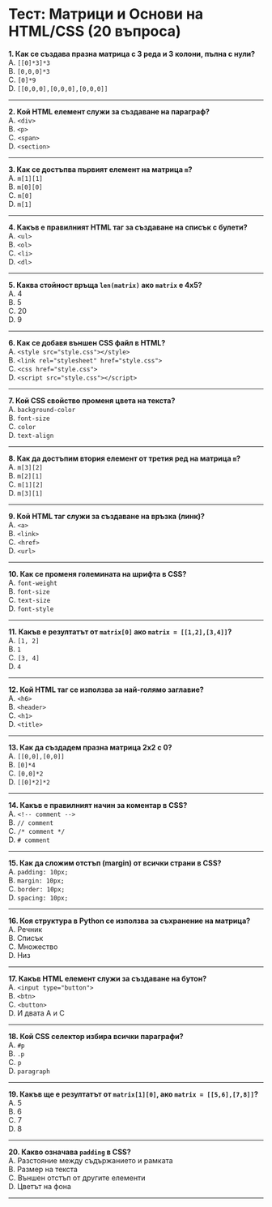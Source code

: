 # Тест: Матрици и Основи на HTML/CSS (20 въпроса)

**1. Как се създава празна матрица с 3 реда и 3 колони, пълна с нули?**  
A. `[[0]*3]*3`  
B. `[0,0,0]*3`  
C. `[0]*9`  
D. `[[0,0,0],[0,0,0],[0,0,0]]`

---

**2. Кой HTML елемент служи за създаване на параграф?**  
A. `<div>`  
B. `<p>`  
C. `<span>`  
D. `<section>`

---

**3. Как се достъпва първият елемент на матрица `m`?**  
A. `m[1][1]`  
B. `m[0][0]`  
C. `m[0]`  
D. `m[1]`

---

**4. Какъв е правилният HTML таг за създаване на списък с булети?**  
A. `<ul>`  
B. `<ol>`  
C. `<li>`  
D. `<dl>`

---

**5. Каква стойност връща `len(matrix)` ако `matrix` е 4x5?**  
A. 4  
B. 5  
C. 20  
D. 9

---

**6. Как се добавя външен CSS файл в HTML?**  
A. `<style src="style.css"></style>`  
B. `<link rel="stylesheet" href="style.css">`  
C. `<css href="style.css">`  
D. `<script src="style.css"></script>`

---

**7. Кой CSS свойство променя цвета на текста?**  
A. `background-color`  
B. `font-size`  
C. `color`  
D. `text-align`

---

**8. Как да достъпим втория елемент от третия ред на матрица `m`?**  
A. `m[3][2]`  
B. `m[2][1]`  
C. `m[1][2]`  
D. `m[3][1]`

---

**9. Кой HTML таг служи за създаване на връзка (линк)?**  
A. `<a>`  
B. `<link>`  
C. `<href>`  
D. `<url>`

---

**10. Как се променя големината на шрифта в CSS?**  
A. `font-weight`  
B. `font-size`  
C. `text-size`  
D. `font-style`

---

**11. Какъв е резултатът от `matrix[0]` ако `matrix = [[1,2],[3,4]]`?**  
A. `[1, 2]`  
B. `1`  
C. `[3, 4]`  
D. `4`

---

**12. Кой HTML таг се използва за най-голямо заглавие?**  
A. `<h6>`  
B. `<header>`  
C. `<h1>`  
D. `<title>`

---

**13. Как да създадем празна матрица 2x2 с 0?**  
A. `[[0,0],[0,0]]`  
B. `[0]*4`  
C. `[0,0]*2`  
D. `[[0]*2]*2`

---

**14. Какъв е правилният начин за коментар в CSS?**  
A. `<!-- comment -->`  
B. `// comment`  
C. `/* comment */`  
D. `# comment`

---

**15. Как да сложим отстъп (margin) от всички страни в CSS?**  
A. `padding: 10px;`  
B. `margin: 10px;`  
C. `border: 10px;`  
D. `spacing: 10px;`

---

**16. Коя структура в Python се използва за съхранение на матрица?**  
A. Речник  
B. Списък  
C. Множество  
D. Низ

---

**17. Какъв HTML елемент служи за създаване на бутон?**  
A. `<input type="button">`  
B. `<btn>`  
C. `<button>`  
D. И двата A и C

---

**18. Кой CSS селектор избира всички параграфи?**  
A. `#p`  
B. `.p`  
C. `p`  
D. `paragraph`

---

**19. Какъв ще е резултатът от `matrix[1][0]`, ако `matrix = [[5,6],[7,8]]`?**  
A. 5  
B. 6  
C. 7  
D. 8

---

**20. Какво означава `padding` в CSS?**  
A. Разстояние между съдържанието и рамката  
B. Размер на текста  
C. Външен отстъп от другите елементи  
D. Цветът на фона

---
